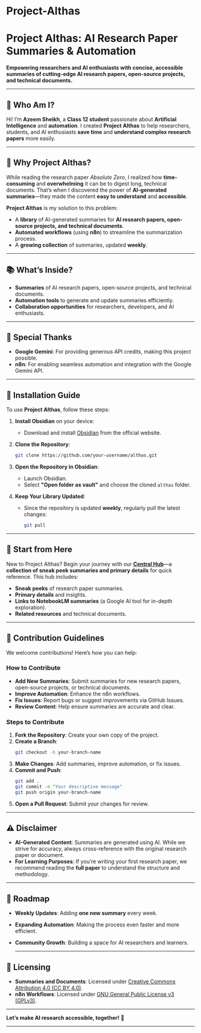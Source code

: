 # Project-Althas
# Project Althas: AI Research Paper Summaries & Automation

**Empowering researchers and AI enthusiasts with concise, accessible summaries of cutting-edge AI research papers, open-source projects, and technical documents.**

---

## 🌟 **Who Am I?**
Hi! I’m **Azeem Sheikh**, a **Class 12 student** passionate about **Artificial Intelligence** and **automation**. I created **Project Althas** to help researchers, students, and AI enthusiasts **save time** and **understand complex research papers** more easily.

---

## 🚀 **Why Project Althas?**
While reading the research paper *Absolute Zero*, I realized how **time-consuming** and **overwhelming** it can be to digest long, technical documents. That’s when I discovered the power of **AI-generated summaries**—they made the content **easy to understand** and **accessible**.

**Project Althas** is my solution to this problem:
- A **library** of AI-generated summaries for **AI research papers, open-source projects, and technical documents**.
- **Automated workflows** (using **n8n**) to streamline the summarization process.
- A **growing collection** of summaries, updated **weekly**.

---

## 📚 **What’s Inside?**
- **Summaries** of AI research papers, open-source projects, and technical documents.
- **Automation tools** to generate and update summaries efficiently.
- **Collaboration opportunities** for researchers, developers, and AI enthusiasts.

---

## 🤖 **Special Thanks**
- **Google Gemini**: For providing generous API credits, making this project possible.
- **n8n**: For enabling seamless automation and integration with the Google Gemini API.

---

## 🔧 **Installation Guide**
To use **Project Althas**, follow these steps:

1. **Install Obsidian** on your device:
   - Download and install [Obsidian](https://obsidian.md) from the official website.

2. **Clone the Repository**:
   ```bash
   git clone https://github.com/your-username/althas.git
   ```

3. **Open the Repository in Obsidian**:
   - Launch Obsidian.
   - Select **"Open folder as vault"** and choose the cloned `althas` folder.

4. **Keep Your Library Updated**:
   - Since the repository is updated **weekly**, regularly pull the latest changes:
     ```bash
     git pull
     ```

---

## 🚀 **Start from Here**
New to Project Althas? Begin your journey with our **[Central Hub](link-to-central-hub-file)**—a **collection of sneak peek summaries and primary details** for quick reference. This hub includes:
- **Sneak peeks** of research paper summaries.
- **Primary details** and insights.
- **Links to NotebookLM summaries** (a Google AI tool for in-depth exploration).
- **Related resources** and technical documents.

---

## 🤝 **Contribution Guidelines**
We welcome contributions! Here’s how you can help:

### **How to Contribute**
- **Add New Summaries**: Submit summaries for new research papers, open-source projects, or technical documents.
- **Improve Automation**: Enhance the n8n workflows.
- **Fix Issues**: Report bugs or suggest improvements via GitHub Issues.
- **Review Content**: Help ensure summaries are accurate and clear.

### **Steps to Contribute**
1. **Fork the Repository**: Create your own copy of the project.
2. **Create a Branch**:
   ```bash
   git checkout -b your-branch-name
   ```
3. **Make Changes**: Add summaries, improve automation, or fix issues.
4. **Commit and Push**:
   ```bash
   git add .
   git commit -m "Your descriptive message"
   git push origin your-branch-name
   ```
5. **Open a Pull Request**: Submit your changes for review.

---

## ⚠️ **Disclaimer**
- **AI-Generated Content**: Summaries are generated using AI. While we strive for accuracy, always cross-reference with the original research paper or document.
- **For Learning Purposes**: If you’re writing your first research paper, we recommend reading the **full paper** to understand the structure and methodology.

---

## 📅 **Roadmap**
- **Weekly Updates**: Adding **one new summary** every week.
- **Expanding Automation**: Making the process even faster and more efficient.
- **Community Growth**: Building a space for AI researchers and learners.

  ---
  
## 📜 Licensing
- **Summaries and Documents**: Licensed under [Creative Commons Attribution 4.0 (CC BY 4.0)](LICENSE-CC-BY-4.0).
- **n8n Workflows**: Licensed under [GNU General Public License v3 (GPLv3)](LICENSE).

---

**Let’s make AI research accessible, together!** 🚀

---
